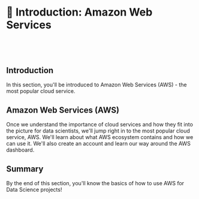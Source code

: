 # 📖 Introduction: Amazon Web Services

<header class="fis-header" style="visibility: hidden;"><a class="fis-git-link" href="https://github.com/learn-co-curriculum/dsc-productionizing-machine-learning-models-section-intro" target="_blank"><img id="repo-img" title="Open GitHub Repo" alt="GitHub Repo"></a><a class="fis-git-link" href="https://github.com/learn-co-curriculum/dsc-productionizing-machine-learning-models-section-intro/issues/new" target="_blank"><img id="issue-img" title="Create New Issue" alt="Create New Issue"></a></header>
<h2>Introduction</h2>
<p>In this section, you'll be introduced to Amazon Web Services (AWS) - the most popular cloud service.</p>
<h2>Amazon Web Services (AWS)</h2>
<p>Once we understand the importance of cloud services and how they fit into the picture for data scientists, we'll jump right in to the most popular cloud service, AWS. We'll learn about what AWS ecosystem contains and how we can use it. We'll also create an account and learn our way around the AWS dashboard.</p>
<h2>Summary</h2>
<p>By the end of this section, you'll know the basics of how to use AWS for Data Science projects!</p>
<footer class="fis-footer" style="visibility: hidden;">
<div class="fis-feedback">
<h5>How do you feel about this lesson?</h5>
<img id="thumbs-up" title="Thumbs up!" alt="thumbs up" data-repository="dsc-productionizing-machine-learning-models-section-intro"><img id="thumbs-down" title="Thumbs down!" alt="thumbs down" data-repository="dsc-productionizing-machine-learning-models-section-intro"></div>
<h5>Have specific feedback? <a href="https://github.com/learn-co-curriculum/dsc-productionizing-machine-learning-models-section-intro/issues/new">Tell us here!</a></h5>
</footer>